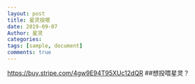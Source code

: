 ```yaml
---
layout: post
title: 星灵投喂
date: 2019-09-07
Author: 星灵
categories: 
tags: [sample, document]
comments: true
--- 
```

https://buy.stripe.com/4gw9E94T95XUc12dQR
##想投喂星灵？
